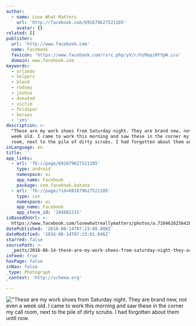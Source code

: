 ```yaml
---
author:
  - name: Love What Matters
    url: 'http://facebook.com/691679627521105'
    avatar: {}
related: []
publisher:
  url: 'http://www.facebook.com'
  name: Facebook
  favicon: 'https://www.facebook.com/rsrc.php/yV/r/hzMapiNYYpW.ico'
  domain: www.facebook.com
keywords:
  - orlando
  - helpers
  - blood
  - rodney
  - joshua
  - donated
  - victim
  - feldspar
  - heroes
  - 'yes'
description: >-
  "These are my work shoes from Saturday night. They are brand new, not even a
  week old. I came to work this morning and saw these in the corner my call
  room, next to the pile of dirty scrubs. I had forgotten about them until now.
inLanguage: en
title: ''
app_links:
  - url: 'fb://page/691679627521105'
    type: android
    namespace: ai
    app_name: Facebook
    package: com.facebook.katana
  - url: 'fb://page/?id=691679627521105'
    type: ios
    namespace: ai
    app_name: Facebook
    app_store_id: '284882215'
isBasedOnUrl: >-
  https://www.facebook.com/lovewhatreallymatters/photos/a.710462625642805.1073741828.691679627521105/1158352034187193/?type=3&theater
datePublished: '2016-06-14T07:23:08.008Z'
dateModified: '2016-06-14T07:23:01.046Z'
starred: false
sourcePath: >-
  _posts/2016-06-14-these-are-my-work-shoes-from-saturday-night-they-are-brand.md
inFeed: true
hasPage: false
inNav: false
_type: Photograph
_context: 'http://schema.org'

---
```

!["These are my work shoes from Saturday night. They are brand new, not even a week old. I came to work this morning and saw these in the corner my call room, next to the pile of dirty scrubs. I had forgotten about them until now.](https://scontent.xx.fbcdn.net/t31.0-0/p180x540/13415412_1158352034187193_671100877964680659_o.jpg)